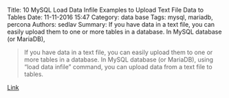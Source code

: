 Title: 10 MySQL Load Data Infile Examples to Upload Text File Data to Tables
Date: 11-11-2016 15:47
Category: data base
Tags: mysql, mariadb, percona
Authors: sedlav
Summary: If you have data in a text file, you can easily upload them to one or more tables in a database. In MySQL database (or MariaDB), 

> If you have data in a text file, you can easily upload them to one or more tables in a database. In MySQL database (or MariaDB), using “load data infile” command, you can upload data from a text file to tables.

[Link](http://www.thegeekstuff.com/2016/11/mysql-load-data-infile/)
